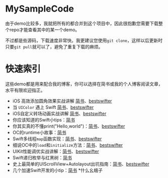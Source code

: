 # MySampleCode

由于demo比较多，我就把所有的都合并到这个项目中，因此很抱歉您需要下载整个repo才能查看其中的某一个demo。

不过都是些源码，下载速度非常快。我更建议您使用`git clone`，这样以后更新时只要`git pull`就可以了，避免了重复下载的麻烦。

# 快速索引

这些demo都是用来配合我的博客，你可以选择在简书或我的个人博客阅读文章，水平有限欢迎指正。

* iOS 高效添加圆角效果实战讲解 [简书](http://www.jianshu.com/p/f970872fdc22)、[bestswifter](http://bestswifter.com/efficient-rounded-corner/)
* 当 `UIColor` 遇上 Swift [简书](http://www.jianshu.com/p/f2173235cde8)、[bestswifter](http://bestswifter.com/uicolorliteral/)
* iOS自定义转场动画实战讲解 [简书](http://www.jianshu.com/p/ea0132738057)、[bestswifter](http://bestswifter.com/custom-transition-animation/)
* 你应该知道的Swift小tips：[简书](http://www.jianshu.com/p/a11c6060176c)
* 你其实真的不懂print("Hello,world")：[简书](http://www.jianshu.com/p/abb55919c453)、[bestswifter](http://bestswifter.com/helloworld/)
* OC的runtime小故事：[简书](http://www.jianshu.com/p/295cd2b6b42e)
* Swift多线程`map`函数实现：[简书](http://www.jianshu.com/p/ed61c56ed200)、[bestswifter](http://bestswifter.com/parallelmap/)
* 细说OC中的`load`和`initialize`方法：[简书](http://www.jianshu.com/p/d25f691f0b07)、[bestswifter](http://bestswifter.com/load-and-initialize/)
* UIKit性能调优实战讲解：[简书](http://www.jianshu.com/p/619cf14640f3)、[bestswifter](http://bestswifter.com/uikitxing-neng-diao-you-shi-zhan-jiang-jie/)
* Swift递归枚举与红黑树：[简书](http://www.jianshu.com/p/ad09e1f404b0)
* 史上最简单的UIScrollView+Autolayout出坑指南：[简书](http://www.jianshu.com/p/f7f1ba67c3ca)、[bestswifter](http://bestswifter.com/uiscrollviewwithautolayout/)
* 几个加速Swift开发的小tip：[简书](http://www.jianshu.com/p/5ebd5e8ecf60)
*什么幺蛾子
